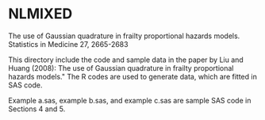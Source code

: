 # NLMIXED
The use of Gaussian quadrature in frailty proportional hazards models. Statistics in Medicine 27, 2665-2683

This directory include the code and sample data in the paper by Liu and Huang (2008): The use of Gaussian quadrature in frailty proportional hazards models." The R codes are used to generate data, which are fitted in SAS code.

Example a.sas, example b.sas, and example c.sas are sample SAS code in Sections 4 and 5.
